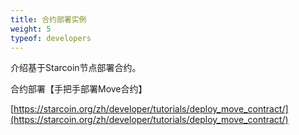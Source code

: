 ```yaml
---
title: 合约部署实例
weight: 5
typeof: developers
---
```


介绍基于Starcoin节点部署合约。

<!--more-->

合约部署【手把手部署Move合约】

[https://starcoin.org/zh/developer/tutorials/deploy_move_contract/](https://starcoin.org/zh/developer/tutorials/deploy_move_contract/)